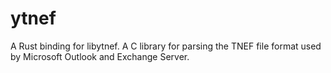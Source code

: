 # ytnef

A Rust binding for libytnef. A C library for parsing the TNEF file format used by Microsoft Outlook and Exchange Server.

